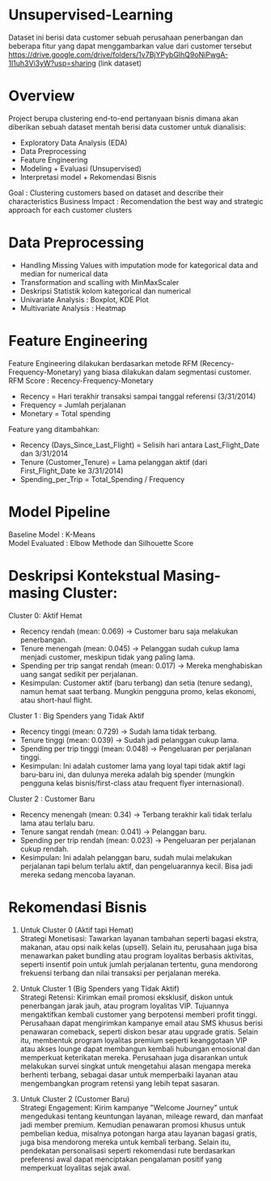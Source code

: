 # Unsupervised-Learning
Dataset ini berisi data customer sebuah perusahaan penerbangan dan  beberapa fitur yang dapat menggambarkan value dari customer  tersebut
https://drive.google.com/drive/folders/1v7BjYPybGlhQ9oNiPwgA-1l1uh3Vi3yW?usp=sharing (link dataset)

# Overview
Project berupa clustering end-to-end pertanyaan bisnis dimana akan diberikan sebuah dataset mentah berisi data customer untuk dianalisis:
- Exploratory Data Analysis (EDA)
- Data Preprocessing
- Feature Engineering
- Modeling + Evaluasi (Unsupervised)
- Interpretasi model + Rekomendasi Bisnis

Goal : Clustering customers based on dataset and describe their characteristics
Business Impact : Recomendation the best way and strategic approach for each customer clusters

# Data Preprocessing
- Handling Missing Values with imputation mode for kategorical data and median for numerical data
- Transformation and scalling with MinMaxScaler
- Deskripsi Statistik kolom kategorical dan numerical
- Univariate Analysis : Boxplot, KDE Plot
- Multivariate Analysis : Heatmap 

# Feature Engineering
Feature Engineering dilakukan berdasarkan metode RFM (Recency-Frequency-Monetary) yang biasa dilakukan dalam segmentasi customer.
RFM Score : Recency-Frequency-Monetary
- Recency = Hari terakhir transaksi sampai tanggal referensi (3/31/2014)
- Frequency = Jumlah perjalanan
- Monetary = Total spending

Feature yang ditambahkan:
- Recency (Days_Since_Last_Flight) = Selisih hari antara Last_Flight_Date dan 3/31/2014
- Tenure (Customer_Tenure) = Lama pelanggan aktif (dari First_Flight_Date ke 3/31/2014)
- Spending_per_Trip = Total_Spending / Frequency

# Model Pipeline
Baseline Model : K-Means <br>
Model Evaluated : Elbow Methode dan Silhouette Score

# Deskripsi Kontekstual Masing-masing Cluster:
Cluster 0: Aktif Hemat
- Recency rendah (mean: 0.069) → Customer baru saja melakukan penerbangan.
- Tenure menengah (mean: 0.045) → Pelanggan sudah cukup lama menjadi customer, meskipun tidak yang paling lama.
- Spending per trip sangat rendah (mean: 0.017) → Mereka menghabiskan uang sangat sedikit per perjalanan.
- Kesimpulan:
Customer aktif (baru terbang) dan setia (tenure sedang), namun hemat saat terbang. Mungkin pengguna promo, kelas ekonomi, atau short-haul flight.

Cluster 1 : Big Spenders yang Tidak Aktif
- Recency tinggi (mean: 0.729) → Sudah lama tidak terbang.
- Tenure tinggi (mean: 0.039) → Sudah jadi pelanggan cukup lama.
- Spending per trip tinggi (mean: 0.048) → Pengeluaran per perjalanan tinggi.
- Kesimpulan:
Ini adalah customer lama yang loyal tapi tidak aktif lagi baru-baru ini, dan dulunya mereka adalah big spender (mungkin pengguna kelas bisnis/first-class atau frequent flyer internasional).

Cluster 2 : Customer Baru
- Recency menengah (mean: 0.34) → Terbang terakhir kali tidak terlalu lama atau terlalu baru.
- Tenure sangat rendah (mean: 0.041) → Pelanggan baru.
- Spending per trip rendah (mean: 0.023) → Pengeluaran per perjalanan cukup rendah.
- Kesimpulan:
Ini adalah pelanggan baru, sudah mulai melakukan perjalanan tapi belum terlalu aktif, dan pengeluarannya kecil. Bisa jadi mereka sedang mencoba layanan.

# Rekomendasi Bisnis

1. Untuk Cluster 0 (Aktif tapi Hemat)<br>
Strategi Monetisasi: Tawarkan layanan tambahan seperti bagasi ekstra, makanan, atau opsi naik kelas (upsell). Selain itu, perusahaan juga bisa menawarkan paket bundling atau program loyalitas berbasis aktivitas, seperti insentif poin untuk jumlah perjalanan tertentu, guna mendorong frekuensi terbang dan nilai transaksi per perjalanan mereka.

2. Untuk Cluster 1 (Big Spenders yang Tidak Aktif)<br>
Strategi Retensi: Kirimkan email promosi eksklusif, diskon untuk penerbangan jarak jauh, atau program loyalitas VIP. Tujuannya mengaktifkan kembali customer yang berpotensi memberi profit tinggi. Perusahaan dapat mengirimkan kampanye email atau SMS khusus berisi penawaran comeback, seperti diskon besar atau upgrade gratis. Selain itu, membentuk program loyalitas premium seperti keanggotaan VIP atau akses lounge dapat membangun kembali hubungan emosional dan memperkuat keterikatan mereka. Perusahaan juga disarankan untuk melakukan survei singkat untuk mengetahui alasan mengapa mereka berhenti terbang, sebagai dasar untuk memperbaiki layanan atau mengembangkan program retensi yang lebih tepat sasaran.

3. Untuk Cluster 2 (Customer Baru)<br>
Strategi Engagement: Kirim kampanye "Welcome Journey" untuk mengedukasi tentang keuntungan layanan, mileage reward, dan manfaat jadi member premium. Kemudian penawaran promosi khusus untuk pembelian kedua, misalnya potongan harga atau layanan bagasi gratis, juga bisa mendorong mereka untuk kembali terbang. Selain itu, pendekatan personalisasi seperti rekomendasi rute berdasarkan preferensi awal dapat menciptakan pengalaman positif yang memperkuat loyalitas sejak awal.

